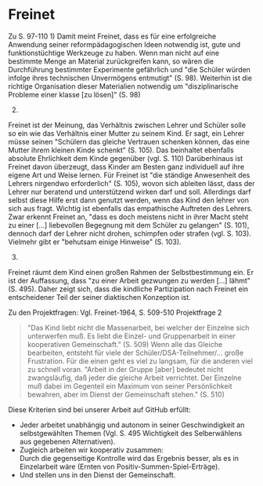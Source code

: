# Freinet
Zu S. 97-110
1)
Damit meint Freinet, dass es für eine erfolgreiche Anwendung seiner reformpädagogischen Ideen notwendig ist, gute und funktionstüchtige Werkzeuge zu haben.
Wenn man nicht auf eine bestimmte Menge an Material zurückgreifen kann, so wären die Durchführung bestimmter Experimente gefährlich und "die Schüler würden infolge ihres technischen Unvermögens entmutigt" (S. 98).
Weiterhin ist die richtige Organisation dieser Materialien notwendig um "disziplinarische Probleme einer klasse [zu lösen]" (S. 98)

2)
Freinet ist der Meinung, das Verhältnis zwischen Lehrer und Schüler solle so ein wie das Verhältnis einer Mutter zu seinem Kind.
Er sagt, ein Lehrer müsse seinen "Schülern das gleiche Vertrauen schenken können, das eine Mutter ihrem kleinen Kinde schenkt" (S. 105).
Das beinhaltet ebenfalls absolute Ehrlichkeit dem Kinde gegenüber (vgl. S. 110)
Darüberhinaus ist Freinet davon überzeugt, dass Kinder am Besten ganz individuell auf ihre eigene Art und Weise lernen.
Für Freinet ist "die ständige Anwesenheit des Lehrers nirgendwo erforderlich" (S. 105), wovon sich ableiten lässt, dass der Lehrer nur beratend und unterstützend wirken darf und soll.
Allerdings darf selbst diese Hilfe erst dann genutzt werden, wenn das Kind den lehrer von sich aus fragt.
Wichtig ist ebenfalls das empathische Auftreten des Lehrers.
Zwar erkennt Freinet an, "dass es doch meistens nicht in ihrer Macht steht zu einer [...] liebevollen Begegnung mit dem Schüler zu gelangen" (S. 101), dennoch darf der Lehrer nicht drohen, schimpfen oder strafen (vgl. S. 103).
Vielmehr gibt er "behutsam einige Hinweise" (S. 103).

3)
Freinet räumt dem Kind einen großen Rahmen der Selbstbestimmung ein.
Er ist der Auffassung, dass "zu einer Arbeit gezwungen zu werden [...] lähmt" (S. 495).
Daher zeigt sich, dass die kindliche Partizipation nach Freinet ein entscheidener Teil der seiner diaktischen Konzeption ist.


Zu den Projektfragen:
Vgl. Freinet-1964, S. 509-510
Projektfrage 2
> "Das Kind liebt nicht die Massenarbeit, bei welcher der Einzelne sich unterwerfen muß. Es liebt die Einzel- und Gruppenarbeit in einer kooperativen Gemeinschaft." (S. 509)
Wenn alle das Gleiche bearbeiten, entsteht für viele der Schüler/DSA-Teilnehmer/... große Frustration.
Für die einen geht es viel zu langsam, für die anderen viel zu schnell voran.
>"Arbeit in der Gruppe [aber] bedeutet nicht zwangsläufig, daß jeder die gleiche Arbeit verrichtet. Der Einzelne muß dabei im Gegenteil ein Maximum von seiner Persönlichkeit bewahren, aber im Dienst der Gemeinschaft stehen." (S. 510)

Diese Kriterien sind bei unserer Arbeit auf GitHub erfüllt:
- Jeder arbeitet unabhängig und autonom in seiner Geschwindigkeit an selbstgewählten Themen (Vgl. S. 495 Wichtigkeit des Selberwählens aus gegebenen Alternativen).
- Zugleich arbeiten wir kooperativ zusammen:  
Durch die gegenseitige Kontrolle wird das Ergebnis besser, als es in Einzelarbeit wäre (Ernten von Positiv-Summen-Spiel-Erträge).
- Und stellen uns in den Dienst der Gemeinschaft.
